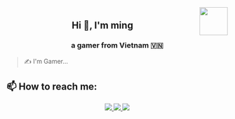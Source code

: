 <!-- <img align="left" width="400" src="https://github.githubassets.com/images/modules/profile/profile-first-repo.svg" /> -->
<img align="right" width="64" src="https://github.com/nameisminh.png" />
<!-- <img align="right" width="64" src="https://img.icons8.com/color/48/vietnam-circular.png" /> -->

<h2 align="center">Hi 👋, I'm ming</h2>
<p align="center">
  <h3 align="center">a gamer from Vietnam 🇻🇳 </h3>
</p>

> ✍ I'm Gamer... 


## 📫 How to reach me:

<p align="center">
  </a>
  <a href="https://www.facebook.com/megame.com.vn" alt="Facebook">
    <img src="https://img.icons8.com/fluent/48/000000/facebook-new.png" target="_blank" />
  </a> 
  <a href="https://github.com/nameisminh" alt="Github">
    <img src="https://img.icons8.com/fluent/48/000000/github.png"/>
  </a> 
  <a href="873073921589661698" alt="My discord" target="_blank" >
    <img src="https://img.icons8.com/48/000000/discord.png"/>
  </a>
</p>



